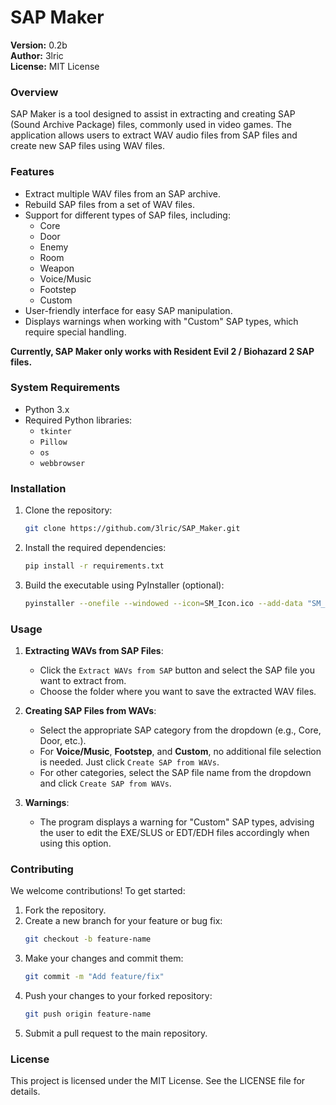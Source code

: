 # SAP Maker

**Version:** 0.2b  
**Author:** 3lric  
**License:** MIT License  

### **Overview**
SAP Maker is a tool designed to assist in extracting and creating SAP (Sound Archive Package) files, commonly used in video games. The application allows users to extract WAV audio files from SAP files and create new SAP files using WAV files. 

### **Features**
- Extract multiple WAV files from an SAP archive.
- Rebuild SAP files from a set of WAV files.
- Support for different types of SAP files, including:
  - Core
  - Door
  - Enemy
  - Room
  - Weapon
  - Voice/Music
  - Footstep
  - Custom
- User-friendly interface for easy SAP manipulation.
- Displays warnings when working with "Custom" SAP types, which require special handling.

**Currently, SAP Maker only works with Resident Evil 2 / Biohazard 2 SAP files.**

### **System Requirements**
- Python 3.x
- Required Python libraries:
  - `tkinter`
  - `Pillow`
  - `os`
  - `webbrowser`

### **Installation**
1. Clone the repository:
   ```bash
   git clone https://github.com/3lric/SAP_Maker.git
   ```
2. Install the required dependencies:
   ```bash
   pip install -r requirements.txt
   ```
3. Build the executable using PyInstaller (optional):
   ```bash
   pyinstaller --onefile --windowed --icon=SM_Icon.ico --add-data "SM_Icon.ico;." --add-data "logo.png;." --add-data "sap_files.py;." --add-data "sap_headers.py;." sap_converter.py
   ```

### **Usage**
1. **Extracting WAVs from SAP Files**:
   - Click the `Extract WAVs from SAP` button and select the SAP file you want to extract from.
   - Choose the folder where you want to save the extracted WAV files.

2. **Creating SAP Files from WAVs**:
   - Select the appropriate SAP category from the dropdown (e.g., Core, Door, etc.).
   - For **Voice/Music**, **Footstep**, and **Custom**, no additional file selection is needed. Just click `Create SAP from WAVs`.
   - For other categories, select the SAP file name from the dropdown and click `Create SAP from WAVs`.

3. **Warnings**:
   - The program displays a warning for "Custom" SAP types, advising the user to edit the EXE/SLUS or EDT/EDH files accordingly when using this option.

### **Contributing**
We welcome contributions! To get started:

1. Fork the repository.
2. Create a new branch for your feature or bug fix:
   ```bash
   git checkout -b feature-name
   ```
3. Make your changes and commit them:
   ```bash
   git commit -m "Add feature/fix"
   ```
4. Push your changes to your forked repository:
   ```bash
   git push origin feature-name
   ```
5. Submit a pull request to the main repository.

### **License**
This project is licensed under the MIT License. See the LICENSE file for details.

